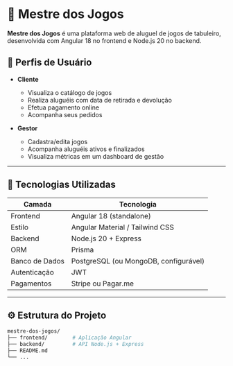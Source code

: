 # 🧩 Mestre dos Jogos

**Mestre dos Jogos** é uma plataforma web de aluguel de jogos de tabuleiro, desenvolvida com Angular 18 no frontend e Node.js 20 no backend.

## 👥 Perfis de Usuário

- **Cliente**
  - Visualiza o catálogo de jogos
  - Realiza aluguéis com data de retirada e devolução
  - Efetua pagamento online
  - Acompanha seus pedidos

- **Gestor**
  - Cadastra/edita jogos
  - Acompanha aluguéis ativos e finalizados
  - Visualiza métricas em um dashboard de gestão

---

## 🧱 Tecnologias Utilizadas

| Camada         | Tecnologia                               |
|----------------|-------------------------------------------|
| Frontend       | Angular 18 (standalone)                   |
| Estilo         | Angular Material / Tailwind CSS           |
| Backend        | Node.js 20 + Express                      |
| ORM            | Prisma                                    |
| Banco de Dados | PostgreSQL (ou MongoDB, configurável)     |
| Autenticação   | JWT                                       |
| Pagamentos     | Stripe ou Pagar.me                        |

---

## ⚙️ Estrutura do Projeto

```bash
mestre-dos-jogos/
├── frontend/        # Aplicação Angular
├── backend/         # API Node.js + Express
├── README.md
└── ...
